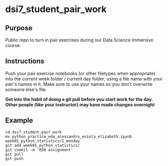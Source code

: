 # dsi7_student_pair_work

## Purpose

Public repo to turn in pair exercises during our Data Science Immersive course.

## Instructions

Push your pair exercise notebooks (or other filetypes when appropriate) into the current week folder / current day folder, using a file name with your pair's names in it. Make sure to use your names so you don't overwrite someone else's file.

**Get into the habit of doing a git pull before you start work for the day. Other people (like your instructor) may have made changes overnight**

## Example

```
cd dsi7_student_pair_work
mv python_practice_eda_alessandro_eniola_elizabeth.ipynb week01_python_statistics/1_monday
git add week01_python_statistics/
git commit -m 'EDA assignment'
git pull
git push
```
